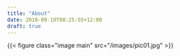 ```yaml
---
title: "About"
date: 2018-09-10T00:25:55+12:00
draft: true
---
```


{{< figure class="image main" src="/images/pic01.jpg" >}}
